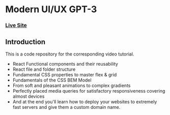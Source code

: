 # Modern UI/UX GPT-3
### [Live Site](https://ux-gpt3.netlify.app/)

## Introduction
This is a code repository for the corresponding video tutorial. 

- React Functional components and their reusability
- React file and folder structure
- Fundamental CSS properties to master flex & grid
- Fundamentals of the CSS BEM Model
- From soft and pleasant animations to complex gradients
- Perfectly placed media queries for satisfactory responsiveness covering almost devices
- And at the end you'll learn how to deploy your websites to extremely fast servers and give them a custom domain name.